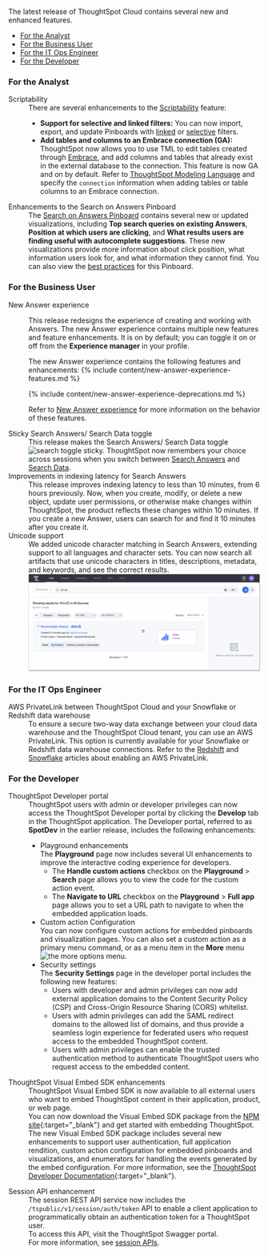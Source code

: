 The latest release of ThoughtSpot Cloud contains several new and enhanced features.

<ul>
<li><a href="{{ site.baseurl }}#april-cloud-analyst">For the Analyst</a></li>
<li><a href="{{ site.baseurl }}#april-cloud-business-user">For the Business User</a></li>
<li><a href="{{ site.baseurl }}#april-cloud-it-ops-engineer">For the IT Ops Engineer</a></li>
<li><a href="{{ site.baseurl }}#april-cloud-developer">For the Developer</a></li>
</ul>

<h3><a id="april-cloud-analyst"></a>For the Analyst</h3>

<dl>

<dlentry id="scriptability">
<dt>Scriptability</dt>
<dd>There are several enhancements to the <a href="{{ site.baseurl }}/admin/ts-cloud/scriptability.html">Scriptability</a> feature:
<ul><li><strong>Support for selective and linked filters:</strong> You can now import, export, and update Pinboards with <a href="{{ site.baseurl }}/complex-search/linked-filters.html">linked</a> or <a href="{{ site.baseurl }}/complex-search/selective-filters.html">selective</a> filters.</li>
<li><strong>Add tables and columns to an Embrace connection (GA):</strong> ThoughtSpot now allows you to use TML to edit tables created through <a href="{{ site.baseurl }}/admin/ts-cloud/embrace.html">Embrace</a>, and add columns and tables that already exist in the external database to the connection. This feature is now GA and on by default. Refer to <a href="{{ site.baseurl }}/admin/ts-cloud/tml.html#syntax-tables">ThoughtSpot Modeling Language</a> and specify the <code>connection</code> information when adding tables or table columns to an Embrace connection.</li>
</ul>
</dd></dlentry>

<dlentry id="query-dashboard">
<dt>Enhancements to the Search on Answers Pinboard</dt>
<dd>The <a href="{{ site.baseurl }}/admin/thoughtspot-one/query-intelligence-pinboard.html">Search on Answers Pinboard</a> contains several new or updated visualizations, including <strong>Top search queries on existing Answers</strong>, <strong>Position at which users are clicking</strong>, and <strong>What results users are finding useful with autocomplete suggestions</strong>. These new visualizations provide more information about click position, what information users look for, and what information they cannot find. You can also view the <a href="{{ site.baseurl }}/admin/thoughtspot-one/query-intelligence-pinboard.html#best-practices">best practices</a> for this Pinboard.
</dd></dlentry>

</dl>

<h3><a id="april-cloud-business-user"></a>For the Business User</h3>

<dl>

<dlentry id="new-answer-experience">
<dt>New Answer experience</dt>
<dd><p>This release redesigns the experience of creating and working with Answers. The new Answer experience contains multiple new features and feature enhancements. It is on by default; you can toggle it on or off from the <strong>Experience manager</strong> in your profile.</p>
<p>The new Answer experience contains the following features and enhancements: {% include content/new-answer-experience-features.md %}</p>
<p>{% include content/new-answer-experience-deprecations.md %}</p>
<p> Refer to <a href="{{ site.baseurl }}/admin/ts-cloud/new-answer-experience">New Answer experience</a> for more information on the behavior of these features.</p>

</dd></dlentry>

<dlentry id="sticky-search-toggle">
<dt>Sticky Search Answers/ Search Data toggle</dt>
<dd>This release makes the Search Answers/ Search Data toggle <img src="{{ site.baseurl }}/images/search-toggle-answers.png" alt="search toggle" class="inline"/> sticky. ThoughtSpot now remembers your choice across sessions when you switch between <a href="{{ site.baseurl }}/end-user/search/search-answers.html">Search Answers</a> and <a href="{{ site.baseurl }}/end-user/search/search-data.html">Search Data</a>.</dd></dlentry>

<dlentry id="latency">
<dt>Improvements in indexing latency for Search Answers</dt>
<dd>This release improves indexing latency to less than 10 minutes, from 6 hours previously. Now, when you create, modify, or delete a new object, update user permissions, or otherwise make changes within ThoughtSpot, the product reflects these changes within 10 minutes. If you create a new Answer, users can search for and find it 10 minutes after you create it.</dd></dlentry>

<dlentry id="unicode">
<dt>Unicode support</dt>
<dd>We added unicode character matching in Search Answers, extending support to all languages and character sets. You can now search all artifacts that use unicode characters in titles, descriptions, metadata, and keywords, and see the correct results.

<img src="/images/search-answers-unicode.png" alt="Search Answers with full unicode support" title="Unicode support">
</dd>
</dlentry>

</dl>

<h3><a id="april-cloud-it-ops-engineer"></a>For the IT Ops Engineer</h3>

<dl>

<dlentry id="private-link">
<dt>AWS PrivateLink between ThoughtSpot Cloud and your Snowflake or Redshift data warehouse</dt>
<dd>To ensure a secure two-way data exchange between your cloud data warehouse and the ThoughtSpot Cloud tenant, you can use an AWS PrivateLink. This option is currently available for your Snowflake or Redshift data warehouse connections. Refer to the <a href="{{ site.baseurl }}/admin/ts-cloud/private-link-redshift.html">Redshift</a> and <a href="{{ site.baseurl }}/admin/ts-cloud/private-link-snowflake.html">Snowflake</a> articles about enabling an AWS PrivateLink.</dd></dlentry>

</dl>

<h3><a id="april-cloud-developer"></a>For the Developer</h3>

<dl>

<dlentry id="developer-portal">
<dt>ThoughtSpot Developer portal</dt>
<dd>ThoughtSpot users with admin or developer privileges can now access the ThoughtSpot Developer portal by clicking the <strong>Develop</strong> tab in the ThoughtSpot application.
The Developer portal, referred to as <strong>SpotDev</strong> in the earlier release, includes the following enhancements:
<ul>
<li>Playground enhancements<br>The <strong>Playground</strong> page now includes several UI enhancements to improve the interactive coding experience for developers.<ul>
<li>The <strong>Handle custom actions</strong> checkbox on the <strong>Playground</strong> &gt; <strong>Search</strong> page allows you to view the code for the custom action event.</li>
<li>The <strong>Navigate to URL</strong> checkbox on the <strong>Playground</strong> &gt; <strong>Full app</strong> page allows you to set a URL path to navigate to when the embedded  application loads.</li>
</ul>
</li>
<li>Custom action Configuration<br>You can now configure custom actions for embedded pinboards and visualization pages. You can also set a custom action as a primary menu command, or as a menu item in the <strong>More</strong> menu <img src="{{ site.baseurl }}/images/icon-more-10px.png" alt="the more options menu">.</li>
<li>Security settings<br>The <strong>Security Settings</strong> page in the developer portal includes the following new features:<ul>
<li>Users with developer and admin privileges can now add external application domains to the Content Security Policy (CSP) and Cross-Origin Resource Sharing (CORS) whitelist.</li>
<li>Users with admin privileges can add the SAML redirect domains to the allowed list of domains, and thus provide a seamless login experience for federated users who request access to the embedded ThoughtSpot content.</li>
<li>Users with admin privileges can enable the trusted authentication method to authenticate ThoughtSpot users who request access to the embedded content.</li>
</ul>
</li>
</ul></dd></dlentry>

<dlentry id="visual-embed-sdk">
<dt>ThoughtSpot Visual Embed SDK enhancements</dt>
<dd>ThoughtSpot Visual Embed SDK is now available to all external users who want to embed ThoughtSpot content in their application, product, or web page.<br>You can now download the Visual Embed SDK package from the <a href="https://www.npmjs.com/package/@thoughtspot/visual-embed-sdk&quot;">NPM site</a>{:target=&quot;_blank&quot;} and get started with embedding ThoughtSpot.<br>The new Visual Embed SDK package includes several new enhancements to support user authentication, full application rendition, custom action configuration for embedded pinboards and visualizations, and enumerators for handling the events generated by the embed configuration.
For more information, see the <a href="https://docs.thoughtspot.com/visual-embed-sdk/release/en/?pageid=js-reference">ThoughtSpot Developer Documentation</a>{:target=&quot;_blank&quot;}.</p></dd></dlentry>

<dlentry id="session-api-enhancement">
<dt>Session API enhancement</dt>
<dd>The session REST API service now includes the <code>/tspublic/v1/session/auth/token</code> API to enable a client application to programmatically obtain an authentication token for a ThoughtSpot  user.<br>To access this API, visit the ThoughtSpot Swagger portal.<br>For more information, see <a href="{{ site.baseurl }}/reference/api/session-api.html">session APIs</a>.</dd></dlentry>

</dl>
